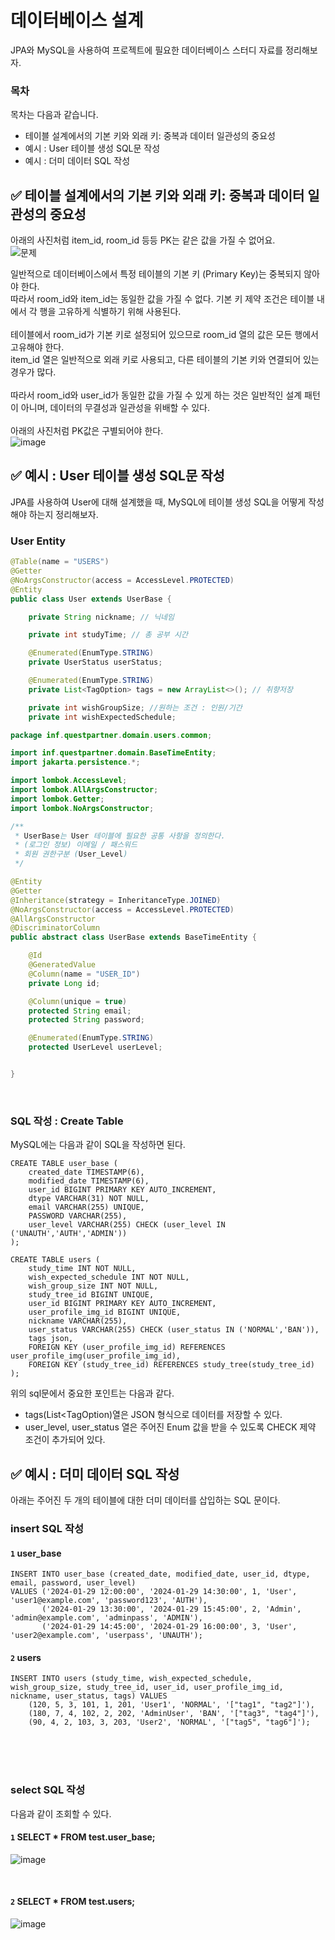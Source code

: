 # 데이터베이스 설계
JPA와 MySQL을 사용하여 프로젝트에 필요한 데이터베이스 스터디 자료를 정리해보자. <br>

### 목차
목차는 다음과 같습니다.
+ 테이블 설계에서의 기본 키와 외래 키: 중복과 데이터 일관성의 중요성
+ 예시 : User 테이블 생성 SQL문 작성
+ 예시 : 더미 데이터 SQL 작성

## ✅ 테이블 설계에서의 기본 키와 외래 키: 중복과 데이터 일관성의 중요성

아래의 사진처럼 item_id, room_id 등등 PK는 같은 값을 가질 수 없어요. <br>
![문제](https://github.com/StudyHunter/Backend/assets/57389368/9d8a89aa-fd7b-455b-a64c-a666205a8a61)

일반적으로 데이터베이스에서 특정 테이블의 기본 키 (Primary Key)는 중복되지 않아야 한다.  <br>
따라서 room_id와 item_id는 동일한 값을 가질 수 없다. 기본 키 제약 조건은 테이블 내에서 각 행을 고유하게 식별하기 위해 사용된다. <br><br>
테이블에서 room_id가 기본 키로 설정되어 있으므로 room_id 열의 값은 모든 행에서 고유해야 한다. <br>
item_id 열은 일반적으로 외래 키로 사용되고, 다른 테이블의 기본 키와 연결되어 있는 경우가 많다. <br> <br>
따라서 room_id와 user_id가 동일한 값을 가질 수 있게 하는 것은 일반적인 설계 패턴이 아니며, 데이터의 무결성과 일관성을 위배할 수 있다. <br><br>
아래의 사진처럼 PK값은 구별되어야 한다. <br>
![image](https://github.com/StudyHunter/Backend/assets/57389368/f1599e7c-61e4-4013-8c17-7bdae9580f39)

## ✅ 예시 : User 테이블 생성 SQL문 작성
JPA를 사용하여 User에 대해 설계했을 때, MySQL에 테이블 생성 SQL을 어떻게 작성해야 하는지 정리해보자. <br>

### User Entity
```java
@Table(name = "USERS")
@Getter
@NoArgsConstructor(access = AccessLevel.PROTECTED)
@Entity
public class User extends UserBase {

    private String nickname; // 닉네임

    private int studyTime; // 총 공부 시간

    @Enumerated(EnumType.STRING)
    private UserStatus userStatus;

    @Enumerated(EnumType.STRING)
    private List<TagOption> tags = new ArrayList<>(); // 취향저장

    private int wishGroupSize; //원하는 조건 : 인원/기간
    private int wishExpectedSchedule;
```

```java
package inf.questpartner.domain.users.common;

import inf.questpartner.domain.BaseTimeEntity;
import jakarta.persistence.*;

import lombok.AccessLevel;
import lombok.AllArgsConstructor;
import lombok.Getter;
import lombok.NoArgsConstructor;

/**
 * UserBase는 User 테이블에 필요한 공통 사항을 정의한다.
 * (로그인 정보) 이메일 / 패스워드
 * 회원 권한구분 (User_Level)
 */

@Entity
@Getter
@Inheritance(strategy = InheritanceType.JOINED)
@NoArgsConstructor(access = AccessLevel.PROTECTED)
@AllArgsConstructor
@DiscriminatorColumn
public abstract class UserBase extends BaseTimeEntity {

    @Id
    @GeneratedValue
    @Column(name = "USER_ID")
    private Long id;

    @Column(unique = true)
    protected String email;
    protected String password;

    @Enumerated(EnumType.STRING)
    protected UserLevel userLevel;


}
```

<br>

### SQL 작성 : Create Table
MySQL에는 다음과 같이 SQL을 작성하면 된다. <br>
```
CREATE TABLE user_base (
    created_date TIMESTAMP(6),
    modified_date TIMESTAMP(6),
    user_id BIGINT PRIMARY KEY AUTO_INCREMENT,
    dtype VARCHAR(31) NOT NULL,
    email VARCHAR(255) UNIQUE,
    PASSWORD VARCHAR(255),
    user_level VARCHAR(255) CHECK (user_level IN ('UNAUTH','AUTH','ADMIN'))
);

CREATE TABLE users (
    study_time INT NOT NULL,
    wish_expected_schedule INT NOT NULL,
    wish_group_size INT NOT NULL,
    study_tree_id BIGINT UNIQUE,
    user_id BIGINT PRIMARY KEY AUTO_INCREMENT,
    user_profile_img_id BIGINT UNIQUE,
    nickname VARCHAR(255),
    user_status VARCHAR(255) CHECK (user_status IN ('NORMAL','BAN')),
    tags json,
    FOREIGN KEY (user_profile_img_id) REFERENCES user_profile_img(user_profile_img_id),
    FOREIGN KEY (study_tree_id) REFERENCES study_tree(study_tree_id)
);
```

위의 sql문에서 중요한 포인트는 다음과 같다. <br>
+ tags(List<TagOption)열은 JSON 형식으로 데이터를 저장할 수 있다.
+ user_level, user_status 열은 주어진 Enum 값을 받을 수 있도록 CHECK 제약 조건이 추가되어 있다.

  
##  ✅ 예시 : 더미 데이터 SQL 작성
아래는 주어진 두 개의 테이블에 대한 더미 데이터를 삽입하는 SQL 문이다. <br>

### insert SQL 작성
#### `1` user_base
```
INSERT INTO user_base (created_date, modified_date, user_id, dtype, email, password, user_level)
VALUES ('2024-01-29 12:00:00', '2024-01-29 14:30:00', 1, 'User', 'user1@example.com', 'password123', 'AUTH'),
       ('2024-01-29 13:30:00', '2024-01-29 15:45:00', 2, 'Admin', 'admin@example.com', 'adminpass', 'ADMIN'),
       ('2024-01-29 14:45:00', '2024-01-29 16:00:00', 3, 'User', 'user2@example.com', 'userpass', 'UNAUTH');
```

#### `2` users
```
INSERT INTO users (study_time, wish_expected_schedule, wish_group_size, study_tree_id, user_id, user_profile_img_id, nickname, user_status, tags) VALUES
    (120, 5, 3, 101, 1, 201, 'User1', 'NORMAL', '["tag1", "tag2"]'),
    (180, 7, 4, 102, 2, 202, 'AdminUser', 'BAN', '["tag3", "tag4"]'),
    (90, 4, 2, 103, 3, 203, 'User2', 'NORMAL', '["tag5", "tag6"]');
```

<br><br><br>

### select SQL 작성
다음과 같이 조회할 수 있다. <br>

#### `1` SELECT * FROM test.user_base;
![image](https://github.com/StudyHunter/Backend/assets/57389368/56645ed6-b79f-4a74-a9e2-117329f9eda2)

<br>

#### `2` SELECT * FROM test.users;
![image](https://github.com/StudyHunter/Backend/assets/57389368/73deb1aa-6316-41d8-bfe4-b418bf661912)


